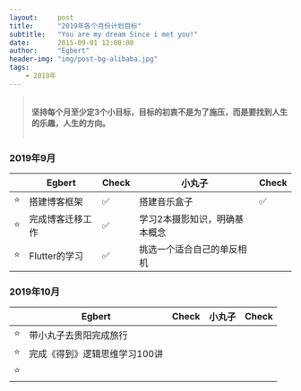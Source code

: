 ```yaml
---
layout:     post
title:      "2019年各个月份计划目标"
subtitle:   "You are my dream Since i met you!"
date:       2015-09-01 12:00:00
author:     "Egbert"
header-img: "img/post-bg-alibaba.jpg"
tags:
    - 2019年
---
```



> 
> <br/>__坚持每个月至少定3个小目标，目标的初衷不是为了施压，而是要找到人生的乐趣，人生的方向。__<br/><br/>
> 


### 2019年9月

|     |  Egbert                           |  ️Check   |        小丸子                    |  Check  |
| --- | ----------------------------------| ----     | ------------------------------- |---------|
| ⭐️  | 搭建博客框架                        | ✅       | 搭建音乐盒子                      |   ✅     |  
| ⭐️  | 完成博客迁移工作                     | ✅       | 学习2本摄影知识，明确基本概念       |          |
| ⭐️  | Flutter的学习                      |  ✅      | 挑选一个适合自己的单反相机          |          |

### 2019年10月

|     |  Egbert                           |  ️Check   |        小丸子                    |  Check  |
| --- | ----------------------------------| ----     | ------------------------------- |---------|
| ⭐️  | 带小丸子去贵阳完成旅行                |          |        |        |  
| ⭐️  | 完成《得到》逻辑思维学习100讲          |          |        |          |
| ⭐️  |                                   |          |        |          |